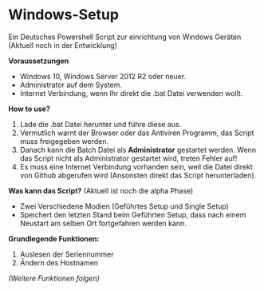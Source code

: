 # Windows-Setup
Ein Deutsches Powershell Script zur einrichtung von Windows Geräten (Aktuell noch in der Entwicklung)

**Voraussetzungen** 
- Windows 10, Windows Server 2012 R2 oder neuer.
- Administrator auf dem System.
- Internet Verbindung, wenn Ihr direkt die .bat Datei verwenden wollt.

**How to use?**
1. Lade die .bat Datei herunter und führe diese aus.
2. Vermutlich warnt der Browser oder das Antiviren Programm, das Script muss freigegeben werden.
3. Danach kann die Batch Datei als **Administrator** gestartet werden. Wenn das Script nicht als Administrator gestartet wird, treten Fehler auf!
4. Es muss eine Internet Verbindung vorhanden sein, weil die Datei direkt von Github abgerufen wird (Ansonsten direkt das Script herunterladen).

**Was kann das Script?**
(Aktuell ist noch die alpha Phase)
- Zwei Verschiedene Modien (Geführtes Setup und Single Setup)
- Speichert den letzten Stand beim Geführten Setup, dass nach einem Neustart am selben Ort fortgefahren werden kann.

**Grundlegende Funktionen:**
1. Auslesen der Seriennummer
2. Ändern des Hostnamen

_(Weitere Funktionen folgen)_

